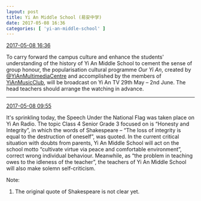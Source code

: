 ```yaml
---
layout: post
title: Yi An Middle School (易安中学)
date: 2017-05-08 16:36
categories: [ 'yi-an-middle-school' ]
---
```


<div class="weibo-info">
  <a href="http://weibo.com/6074218720/F2awXeo77">2017-05-08 16:36</a>
</div>

To carry forward the campus culture and enhance the students' understanding of the history of Yi An Middle School to cement the sense of group honour, the popularisation cultural programme *Our Yi An*, created by [@YiAnMultimediaCentre](http://weibo.com/u/6196825252) and accomplished by the members of [YiAnMusicClub](http://weibo.com/u/6094546964), will be broadcast on Yi An TV 29th May – 2nd June. The head teachers should arrange the watching in advance.

<!-- more -->

---

<div class="weibo-info">
  <a href="http://weibo.com/6074218720/F27TZ8tOu">2017-05-08 09:55</a>
</div>

It's sprinkling today, the Speech Under the National Flag was taken place on Yi An Radio. The topic Class 4 Senior Grade 3 focused on is “Honesty and Integrity”, in which the words of Shakespeare – “The loss of integrity is equal to the destruction of oneself”, was quoted. In the current critical situation with doubts from parents, Yi An Middle School will act on the school motto “cultivate virtue via peace and comfortable environment”, correct wrong individual behaviour. Meanwhile, as “the problem in teaching owes to the idleness of the teacher”, the teachers of Yi An Middle School will also make solemn self-criticism.

Note:
1. The original quote of Shakespeare is not clear yet.
